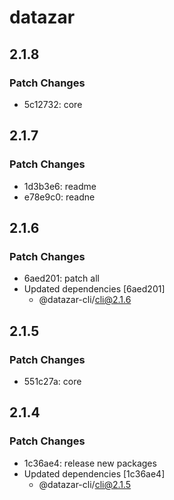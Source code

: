 # datazar

## 2.1.8

### Patch Changes

- 5c12732: core

## 2.1.7

### Patch Changes

- 1d3b3e6: readme
- e78e9c0: readne

## 2.1.6

### Patch Changes

- 6aed201: patch all
- Updated dependencies [6aed201]
  - @datazar-cli/cli@2.1.6

## 2.1.5

### Patch Changes

- 551c27a: core

## 2.1.4

### Patch Changes

- 1c36ae4: release new packages
- Updated dependencies [1c36ae4]
  - @datazar-cli/cli@2.1.5
